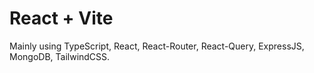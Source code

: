 # React + Vite

Mainly using TypeScript, React, React-Router, React-Query, ExpressJS, MongoDB, TailwindCSS.
